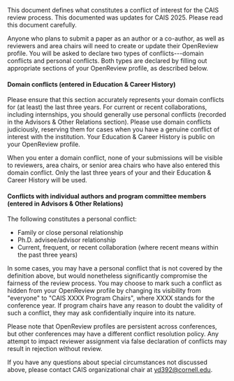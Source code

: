 This document defines what constitutes a conflict of interest for the CAIS review process. This documented was updates for CAIS 2025. Please read this document carefully.

Anyone who plans to submit a paper as an author or a co-author, as well as reviewers and area chairs will need to create or update their OpenReview profile. You will be asked to declare two types of conflicts---domain conflicts and personal conflicts. Both types are declared by filling out appropriate sections of your OpenReview profile, as described below.

#### Domain conflicts (entered in Education & Career History)

Please ensure that this section accurately represents your domain conflicts for (at least) the last three years. For current or recent collaborations, including internships, you should generally use personal conflicts (recorded in the Advisors & Other Relations section). Please use domain conflicts judiciously, reserving them for cases when you have a genuine conflict of interest with the institution. Your Education & Career History is public on your OpenReview profile.

When you enter a domain conflict, none of your submissions will be visible to reviewers, area chairs, or senior area chairs who have also entered this domain conflict. Only the last three years of your and their Education & Career History will be used.

#### Conflicts with individual authors and program committee members (entered in Advisors & Other Relations)

The following constitutes a personal conflict:

- Family or close personal relationship
- Ph.D. advisee/advisor relationship
- Current, frequent, or recent collaboration (where recent means within the past three years)

In some cases, you may have a personal conflict that is not covered by the definition above, but would nonetheless significantly compromise the fairness of the review process. You may choose to mark such a conflict as hidden from your OpenReview profile by changing its visibility from "everyone" to "CAIS XXXX Program Chairs", where XXXX stands for the conference year. If program chairs have any reason to doubt the validity of such a conflict, they may ask confidentially inquire into its nature.

Please note that OpenReview profiles are persistent across conferences, but other conferences may have a different conflict resolution policy. Any attempt to impact reviewer assignment via false declaration of conflicts may result in rejection without review.

If you have any questions about special circumstances not discussed above, please contact CAIS organizational chair at [yd392@cornell.edu](mailto:yd392@cornell.edu).